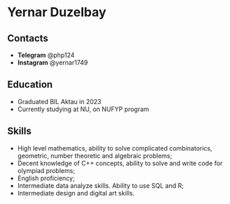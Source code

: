 # Yernar Duzelbay

## Contacts
- **Telegram** @php124
- **Instagram** @yernar1749

## Education
- Graduated BIL Aktau in 2023
- Currently studying at NU, on NUFYP program

## Skills
- High level mathematics, ability to solve complicated combinatorics, geometric, number theoretic and algebraic problems;
- Decent knowledge of C++ concepts, ability to solve and write code for olympiad problems;
- English proficiency;
- Intermediate data analyze skills. Ability to use SQL and R;
- Intermediate design and digital art skills.
